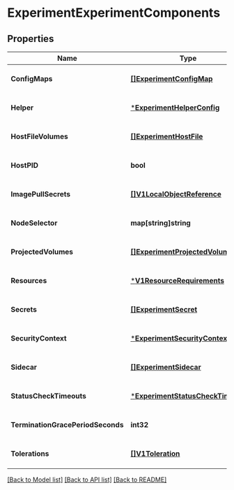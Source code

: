 # ExperimentExperimentComponents

## Properties
Name | Type | Description | Notes
------------ | ------------- | ------------- | -------------
**ConfigMaps** | [**[]ExperimentConfigMap**](experiment.ConfigMap.md) |  | [optional] [default to null]
**Helper** | [***ExperimentHelperConfig**](experiment.HelperConfig.md) |  | [optional] [default to null]
**HostFileVolumes** | [**[]ExperimentHostFile**](experiment.HostFile.md) |  | [optional] [default to null]
**HostPID** | **bool** |  | [optional] [default to null]
**ImagePullSecrets** | [**[]V1LocalObjectReference**](v1.LocalObjectReference.md) |  | [optional] [default to null]
**NodeSelector** | **map[string]string** |  | [optional] [default to null]
**ProjectedVolumes** | [**[]ExperimentProjectedVolumes**](experiment.ProjectedVolumes.md) |  | [optional] [default to null]
**Resources** | [***V1ResourceRequirements**](v1.ResourceRequirements.md) |  | [optional] [default to null]
**Secrets** | [**[]ExperimentSecret**](experiment.Secret.md) |  | [optional] [default to null]
**SecurityContext** | [***ExperimentSecurityContext**](experiment.SecurityContext.md) |  | [optional] [default to null]
**Sidecar** | [**[]ExperimentSidecar**](experiment.Sidecar.md) |  | [optional] [default to null]
**StatusCheckTimeouts** | [***ExperimentStatusCheckTimeout**](experiment.StatusCheckTimeout.md) |  | [optional] [default to null]
**TerminationGracePeriodSeconds** | **int32** |  | [optional] [default to null]
**Tolerations** | [**[]V1Toleration**](v1.Toleration.md) |  | [optional] [default to null]

[[Back to Model list]](../README.md#documentation-for-models) [[Back to API list]](../README.md#documentation-for-api-endpoints) [[Back to README]](../README.md)

